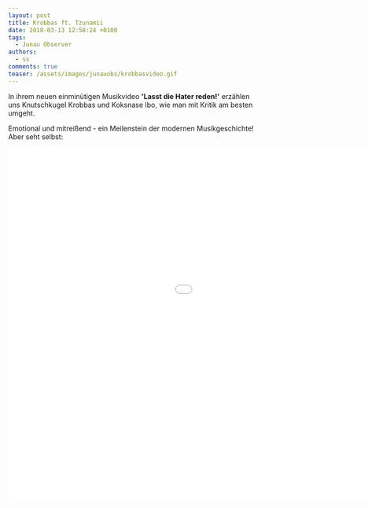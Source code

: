 ```yaml
---
layout: post
title: Krobbas ft. Tzunamii
date: 2018-03-13 12:58:24 +0100
tags:
  - Junau Observer
authors:
  - ss
comments: true
teaser: /assets/images/junauobs/krobbasvideo.gif
---
```

In ihrem neuen einminütigen Musikvideo
**'Lasst die Hater reden!'**
erzählen uns Knutschkugel Krobbas und Koksnase Ibo, wie man mit Kritik am besten umgeht.

Emotional und mitreißend - ein Meilenstein der modernen Musikgeschichte! Aber seht selbst:



<iframe width="1280" height="720" src="//sendvid.com/embed/1pqnkckh" frameborder="0" allowfullscreen></iframe>
